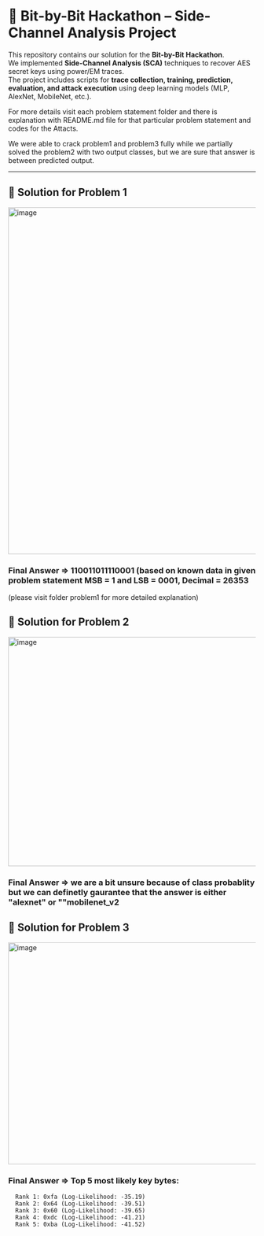 # 🚀 Bit-by-Bit Hackathon – Side-Channel Analysis Project

This repository contains our solution for the **Bit-by-Bit Hackathon**.  
We implemented **Side-Channel Analysis (SCA)** techniques to recover AES secret keys using power/EM traces.  
The project includes scripts for **trace collection, training, prediction, evaluation, and attack execution** using deep learning models (MLP, AlexNet, MobileNet, etc.).

For more details visit each problem statement folder and there is explanation with README.md file for that particular problem statement and codes for the Attacts.

We were able to crack problem1 and problem3 fully while we partially solved the problem2 with two output classes, but we are sure that answer is between predicted output.

---

## 📂 Solution for Problem 1
<img width="1060" height="705" alt="image" src="https://github.com/user-attachments/assets/d13e9af2-21eb-4f90-bb76-5b0d2af9f72e" />

### Final Answer => 110011011110001 (based on known data in given problem statement MSB = 1 and LSB = 0001, Decimal = 26353

(please visit folder problem1 for more detailed explanation)


## 📂 Solution for Problem 2
<img width="607" height="466" alt="image" src="https://github.com/user-attachments/assets/da9aacac-aab0-4769-bd4d-afc4dd96ce1b" />

### Final Answer => we are a bit unsure because of class probablity but we can definetly gaurantee that the answer is either "alexnet" or ""mobilenet_v2


## 📂 Solution for Problem 3
<img width="853" height="451" alt="image" src="https://github.com/user-attachments/assets/dab92c87-7db6-483c-8886-6a7bd78c0195" />

### Final Answer => Top 5 most likely key bytes:
```
  Rank 1: 0xfa (Log-Likelihood: -35.19)
  Rank 2: 0x64 (Log-Likelihood: -39.51)
  Rank 3: 0x60 (Log-Likelihood: -39.65)
  Rank 4: 0xdc (Log-Likelihood: -41.21)
  Rank 5: 0xba (Log-Likelihood: -41.52)
```


